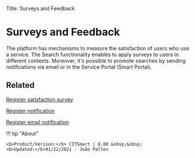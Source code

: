 Title: Surveys and Feedback

# Surveys and Feedback

The platform has mechanisms to measure the satisfaction of users who use a service. The Search functionality enables to apply surveys to users in different contexts. Moreover, it's possible to promote searches by sending notifications via email or in the Service Portal (Smart Portal).

## Related

[Register satisfaction survey][1]

[Register notification][2]

[Register email notification][3]


[1]:/en-us/citsmart-platform-8/processes/portfolio-and-catalog/configuration/register-satisfaction-survey.html
[2]:/en-us/citsmart-platform-8/additional-features/communication-and-notification/notification/use/notification.html
[3]:/en-us/citsmart-platform-8/additional-features/communication-and-notification/email/register-email-notification.html  

!!! tip "About"

    <b>Product/Version:</b> CITSmart | 8.00 &nbsp;&nbsp;
    <b>Updated:</b>01/22/2021 - João Pelles  
	
